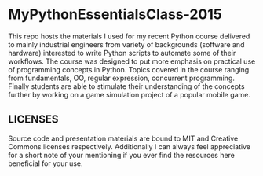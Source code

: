 # MyPythonEssentialsClass-2015

This repo hosts the materials I used for my recent Python course delivered to mainly industrial engineers from variety of backgrounds (software and hardware) interested to write Python scripts to automate some of their workflows. The course was designed to put more emphasis on practical use of programming concepts in Python. Topics covered in the course ranging from fundamentals, OO, regular expression, concurrent programming. Finally students are able to stimulate their understanding of the concepts further by working on a game simulation project of a popular mobile game.

## LICENSES

Source code and presentation materials are bound to MIT and Creative Commons licenses respectively. Additionally I can always feel appreciative for a short note of your mentioning if you ever find the resources here beneficial for your use.
